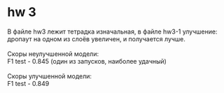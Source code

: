 # hw 3

В файле hw3 лежит тетрадка изначальная, в файле hw3-1 улучшение: дропаут на одном из слоёв увеличен, и получается лучше.  <br>
 <br>
Скоры неулучшенной модели:   <br>
F1 test - 0.845 (один из запусков, наиболее удачный) <br>
 <br>
Скоры улучшенной модели:  <br>
F1 test - 0.849 <br>
 <br>
